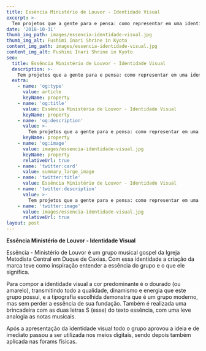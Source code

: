 ```yaml
---
title: Essência Ministério de Louvor - Identidade Visual
excerpt: >-
  Tem projetos que a gente para e pensa: como representar em uma identidade visual esse grupo incrível? Esse é o Ministério de Louvor Essência.
date: '2018-10-31'
thumb_img_path: images/essencia-identidade-visual.jpg
thumb_img_alt: Fushimi Inari Shrine in Kyoto
content_img_path: images/essencia-identidade-visual.jpg
content_img_alt: Fushimi Inari Shrine in Kyoto
seo:
  title: Essência Ministério de Louvor - Identidade Visual
  description: >-
    Tem projetos que a gente para e pensa: como representar em uma identidade visual esse grupo incrível? Esse é o Ministério de Louvor Essência.
  extra:
    - name: 'og:type'
      value: article
      keyName: property
    - name: 'og:title'
      value: Essência Ministério de Louvor - Identidade Visual
      keyName: property
    - name: 'og:description'
      value: >-
        Tem projetos que a gente para e pensa: como representar em uma identidade visual esse grupo incrível? Esse é o Ministério de Louvor Essência.
      keyName: property
    - name: 'og:image'
      value: images/essencia-identidade-visual.jpg
      keyName: property
      relativeUrl: true
    - name: 'twitter:card'
      value: summary_large_image
    - name: 'twitter:title'
      value: Essência Ministério de Louvor - Identidade Visual
    - name: 'twitter:description'
      value: >-
        Tem projetos que a gente para e pensa: como representar em uma identidade visual esse grupo incrível? Esse é o Ministério de Louvor Essência.
    - name: 'twitter:image'
      value: images/essencia-identidade-visual.jpg
      relativeUrl: true
layout: post
---
```


**Essência Ministério de Louvor - Identidade Visual**

Essência - Ministério de Louvor é um grupo musical gospel da Igreja Metodista Central em Duque de Caxias. Com essa identidade a criação da marca teve como inspiração entender a essência do grupo e o que ele significa.

Para compor a identidade visual a cor predominante é o dourado (ou amarelo), transmitindo todo a qualidade, dinamismo e energia que este grupo possui, e a tipografia escolhida demonstra que é um grupo moderno, mas sem perder a essência de sua fundação. Também é realizada uma brincadeira com as duas letras S (esse) do texto essência, com uma leve analogia as notas musicais.

Após a apresentação da identidade visual todo o grupo aprovou a ideia e de imediato passou a ser utilizada nos meios digitais, sendo depois também aplicada nas forams físicas.